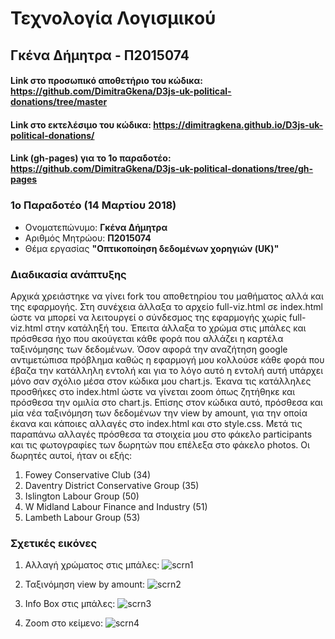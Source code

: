 # Τεχνολογία Λογισμικού
## Γκένα Δήμητρα - Π2015074
#### Link στο προσωπικό αποθετήριο του κώδικα: https://github.com/DimitraGkena/D3js-uk-political-donations/tree/master
#### Link στο εκτελέσιμο του κώδικα:   https://dimitragkena.github.io/D3js-uk-political-donations/      
#### Link (gh-pages) για το 1ο παραδοτέο: https://github.com/DimitraGkena/D3js-uk-political-donations/tree/gh-pages
 

### 1ο Παραδοτέο (14 Μαρτίου 2018)

*  Ονοματεπώνυμο: **Γκένα Δήμητρα**
*  Αριθμός Μητρώου: **Π2015074**
*  Θέμα εργασίας **"Οπτικοποίηση δεδομένων χορηγιών (UK)"**


###  Διαδικασία ανάπτυξης  
Αρχικά χρειάστηκε να γίνει fork του αποθετηρίου του μαθήματος αλλά και της εφαρμογής. Στη συνέχεια άλλαξα το αρχείο full-viz.html
σε index.html ώστε να μπορεί να λειτουργεί ο σύνδεσμος της εφαρμογής χωρίς full-viz.html στην κατάληξή του. Έπειτα άλλαξα το χρώμα 
στις μπάλες και πρόσθεσα ήχο που ακούγεται κάθε φορά που αλλάζει η καρτέλα ταξινόμησης των δεδομένων. Όσον αφορά την αναζήτηση google
αντιμετώπισα πρόβλημα καθώς η εφαρμογή μου κολλούσε κάθε φορά που έβαζα την κατάλληλη εντολή και για το λόγο αυτό η εντολή αυτή 
υπάρχει μόνο σαν σχόλιο μέσα στον κώδικα μου chart.js. Έκανα τις κατάλληλες προσθήκες στο index.html ώστε να γίνεται zoom όπως
ζητήθηκε και πρόσθεσα την ομιλία στο chart.js. Επίσης στον κώδικα αυτό, πρόσθεσα και μία νέα ταξινόμηση των δεδομένων την view 
by amount, για την οποία έκανα και κάποιες αλλαγές στο index.html και στο style.css. Μετά τις παραπάνω αλλαγές πρόσθεσα τα στοιχεία
μου στο φάκελο participants και τις φωτογραφίες των δωρητών που επέλεξα στο φάκελο photos. Οι δωρητές αυτοί, ήταν οι εξής: 
1. Fowey Conservative Club (34)
2. Daventry District Conservative Group (35)
3. Islington Labour Group (50)
4. W Midland Labour Finance and Industry (51)
5. Lambeth Labour Group (53)

  
      
###  Σχετικές εικόνες
1. Αλλαγή χρώματος στις μπάλες:
![scrn1](https://user-images.githubusercontent.com/22773897/37310230-f0a662f0-264b-11e8-9945-9dd88dc6e10e.png)

2. Ταξινόμηση view by amount:
![scrn2](https://user-images.githubusercontent.com/22773897/37310274-18738420-264c-11e8-8e9a-46ec51c8a93f.png)

3. Info Box στις μπάλες: 
![scrn3](https://user-images.githubusercontent.com/22773897/37310311-33b99a4e-264c-11e8-8c62-7ae5bcdfbacc.png)

4. Zoom στο κείμενο:
![scrn4](https://user-images.githubusercontent.com/22773897/37310338-48268604-264c-11e8-8184-81f12f931a49.png)
